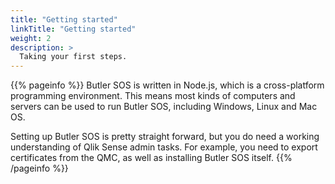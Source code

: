 ```yaml
---
title: "Getting started"
linkTitle: "Getting started"
weight: 2
description: >
  Taking your first steps.
---
```




{{% pageinfo %}}
Butler SOS is written in Node.js, which is a cross-platform programming environment.
This means most kinds of computers and servers can be used to run Butler SOS, including Windows, Linux and Mac OS.

Setting up Butler SOS is pretty straight forward, but you do need a working understanding of Qlik Sense admin tasks. For example, you need to export certificates from the QMC, as well as installing Butler SOS itself.
{{% /pageinfo %}}


